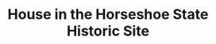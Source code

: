 ---
layout: repo
title: "House in the Horseshoe State Historic Site"
id: 5664
permalink: repos/5664/
---